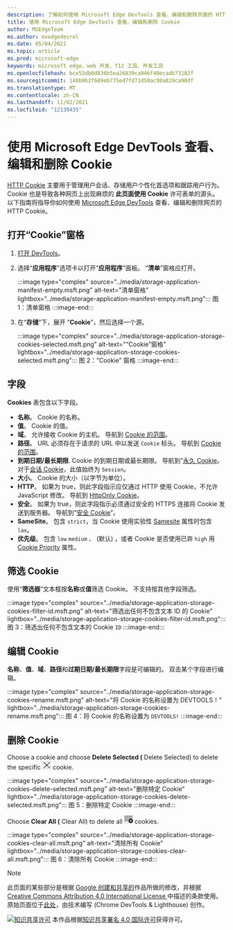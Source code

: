 ```yaml
---
description: 了解如何使用 Microsoft Edge DevTools 查看、编辑和删除页面的 HTTP Cookie。
title: 使用 Microsoft Edge DevTools 查看、编辑和删除 Cookie
author: MSEdgeTeam
ms.author: msedgedevrel
ms.date: 05/04/2021
ms.topic: article
ms.prod: microsoft-edge
keywords: microsoft edge、web 开发、f12 工具、开发工具
ms.openlocfilehash: bce53db0d836b5ea26839ca946f40ecadb73182f
ms.sourcegitcommit: 148b9b2f609eb775ed7fd71d50ac98a829ca90df
ms.translationtype: MT
ms.contentlocale: zh-CN
ms.lasthandoff: 11/02/2021
ms.locfileid: "12139435"
---
```

<!-- Copyright Kayce Basques

   Licensed under the Apache License, Version 2.0 (the "License");
   you may not use this file except in compliance with the License.
   You may obtain a copy of the License at

       https://www.apache.org/licenses/LICENSE-2.0

   Unless required by applicable law or agreed to in writing, software
   distributed under the License is distributed on an "AS IS" BASIS,
   WITHOUT WARRANTIES OR CONDITIONS OF ANY KIND, either express or implied.
   See the License for the specific language governing permissions and
   limitations under the License.  -->
# <a name="view-edit-and-delete-cookies-with-microsoft-edge-devtools"></a>使用 Microsoft Edge DevTools 查看、编辑和删除 Cookie

[HTTP Cookie][MDNHTTPCookies] 主要用于管理用户会话、存储用户个性化首选项和跟踪用户行为。  Cookie 也是导致各种网页上出现麻烦的 **此页面使用 Cookie** 许可表单的源头。  以下指南将指导你如何使用 [Microsoft Edge DevTools][MicrosoftEdgeDevTools] 查看、编辑和删除网页的 HTTP Cookie。


<!-- ====================================================================== -->
## <a name="open-the-cookies-pane"></a>打开“Cookie”窗格

1.  [打开 DevTools][DevToolsOpen]。
1.  选择“**应用程序**”选项卡以打开“**应用程序**”面板。  “**清单**”窗格应打开。

    :::image type="complex" source="../media/storage-application-manifest-empty.msft.png" alt-text="清单窗格" lightbox="../media/storage-application-manifest-empty.msft.png":::
       图 1：清单窗格
    :::image-end:::

1.  在“**存储**“下，展开 “**Cookie**”，然后选择一个源。

    :::image type="complex" source="../media/storage-application-storage-cookies-selected.msft.png" alt-text="“Cookie”窗格" lightbox="../media/storage-application-storage-cookies-selected.msft.png":::
       图 2：“Cookie” 窗格
    :::image-end:::


<!-- ====================================================================== -->
## <a name="fields"></a>字段

**Cookies** 表包含以下字段。

*   **名称**。  Cookie 的名称。
*   **值**。  Cookie 的值。
*   **域**。  允许接收 Cookie 的主机。  导航到 [Cookie 的范围][MDNHTTPCookiesScope]。
*   **路径**。  URL 必须存在于请求的 URL 中以发送 `Cookie` 标头。  导航到 [Cookie 的范围][MDNHTTPCookiesScope]。
*   **到期日期/最长期限**.  Cookie 的到期日期或最长期限。  导航到“[永久 Cookie][MDNHTTPCookiesPermanent]。  对于[会话 Cookie][MDNHTTPCookiesSession]，此值始终为 `Session`。
*   **大小**。  Cookie 的大小（以字节为单位）。
*   **HTTP**。  如果为 true，则此字段指示应仅通过 HTTP 使用 Cookie，不允许 JavaScript 修改。  导航到 [HttpOnly Cookie][MDNHTTPCookiesSecure]。
*   **安全**。  如果为 true，则此字段指示必须通过安全的 HTTPS 连接将 Cookie 发送到服务器。  导航到“[安全 Cookie][MDNHTTPCookiesSecure]”。
*   **SameSite**。  包含 `strict`，当 Cookie 使用实验性 [Samesite][MDNHTTPCookiesSamesite] 属性时包含 `lax`。
*   **优先级**。  包含 `low` `medium` 、 (默认) ，或者 Cookie 是否使用已弃 `high` 用 [Cookie Priority][ChromiumIssue232693] 属性。


<!-- ====================================================================== -->
## <a name="filter-cookies"></a>筛选 Cookie

使用“**筛选器**”文本框按**名称**或**值**筛选 Cookie。  不支持按其他字段筛选。

:::image type="complex" source="../media/storage-application-storage-cookies-filter-id.msft.png" alt-text="筛选出任何不包含文本 ID 的 Cookie" lightbox="../media/storage-application-storage-cookies-filter-id.msft.png":::
   图 3：筛选出任何不包含文本的 Cookie `ID`
:::image-end:::


<!-- ====================================================================== -->
## <a name="edit-a-cookie"></a>编辑 Cookie

**名称**、**值**、**域**、**路径**和**过期日期/最长期限**字段是可编辑的。
双击某个字段进行编辑。

:::image type="complex" source="../media/storage-application-storage-cookies-rename.msft.png" alt-text="将 Cookie 的名称设置为 DEVTOOLS！" lightbox="../media/storage-application-storage-cookies-rename.msft.png":::
   图 4：将 Cookie 的名称设置为 `DEVTOOLS!`
:::image-end:::


<!-- ====================================================================== -->
## <a name="delete-cookies"></a>删除 Cookie

Choose a cookie and choose **Delete Selected (** Delete Selected) to delete the specific ![ ](../media/delete-icon.msft.png) cookie.

:::image type="complex" source="../media/storage-application-storage-cookies-delete-selected.msft.png" alt-text="删除特定 Cookie" lightbox="../media/storage-application-storage-cookies-delete-selected.msft.png":::
   图 5：删除特定 Cookie
:::image-end:::

Choose **Clear All (** Clear All) to delete all ![ ](../media/clear-icon.msft.png) cookies.

:::image type="complex" source="../media/storage-application-storage-cookies-clear-all.msft.png" alt-text="清除所有 Cookie" lightbox="../media/storage-application-storage-cookies-clear-all.msft.png":::
   图 6：清除所有 Cookie
:::image-end:::


<!-- ====================================================================== -->
<!-- links -->

[MicrosoftEdgeDevTools]: /microsoft-edge/devtools-guide-chromium "Microsoft Edge 开发人员工具"
[DevToolsOpen]: /microsoft-edge/devtools-guide-chromium/open "打开 Microsoft Edge DevTools"

[ChromiumIssue232693]: https://bugs.chromium.org/p/chromium/issues/detail?id=232693 "Chromium 问题 232693：实现 Cookie 优先字段 | Chromium Bug"

[MDNHTTPCookies]: https://developer.mozilla.org/docs/Web/HTTP/Cookies "HTTP cookie | MDN"
[MDNHTTPCookiesPermanent]: https://developer.mozilla.org/docs/Web/HTTP/Cookies#Permanent_cookies "HTTP Cookie - 永久 cookie | MDN"
[MDNHTTPCookiesSamesite]: https://developer.mozilla.org/docs/Web/HTTP/Cookies#SameSite_cookies "HTTP Cookie - SameSite cookie | MDN"
[MDNHTTPCookiesScope]: https://developer.mozilla.org/docs/Web/HTTP/Cookies#Scope_of_cookies "HTTP Cookie - Cookie | MDN"
[MDNHTTPCookiesSecure]: https://developer.mozilla.org/docs/Web/HTTP/Cookies#Secure_and_HttpOnly_cookies "HTTP Cookie - 安全和 HttpOnly Cookie | MDN"
[MDNHTTPCookiesSession]: https://developer.mozilla.org/docs/Web/HTTP/Cookies#Session_cookies "HTTP Cookie - 会话 cookie | MDN"


<!-- ====================================================================== -->
> [!NOTE]
> 此页面的某些部分是根据 [Google 创建和共享的][GoogleSitePolicies]作品所做的修改，并根据[ Creative Commons Attribution 4.0 International License ][CCA4IL]中描述的条款使用。
> 原始页面位于[此处](https://developers.google.com/web/tools/chrome-devtools/storage/cookies)，由技术编写 (Chrome DevTools \& Lighthouse) 创作。 [][KayceBasques]

[![知识共享许可][CCby4Image]][CCA4IL] 本作品根据[知识共享署名 4.0 国际许可][CCA4IL]获得许可。

[CCA4IL]: https://creativecommons.org/licenses/by/4.0
[CCby4Image]: https://i.creativecommons.org/l/by/4.0/88x31.png
[GoogleSitePolicies]: https://developers.google.com/terms/site-policies
[KayceBasques]: https://developers.google.com/web/resources/contributors#kayce-basques
